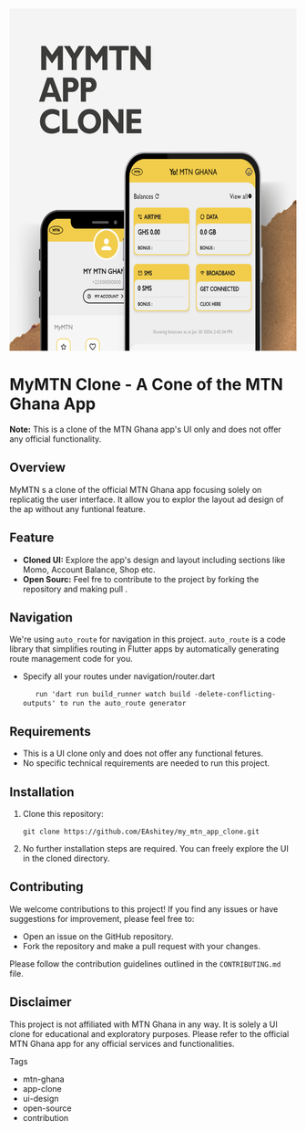<img src="mtn_clone.png" alt="MTN Ghana App Clone Screenshot" width="600" height="600">

# MyMTN Clone - A Cone of the MTN Ghana App

**Note:** This is a clone of the MTN Ghana app's UI only and does not offer any official functionality.

## Overview

MyMTN s a clone of the official MTN Ghana app focusing solely on replicatig the user interface. It allow you to explor the layout ad design of the ap without any funtional feature.

## Feature

- **Cloned UI:** Explore the app's design and layout including sections like Momo, Account Balance, Shop etc.
- **Open Sourc:** Feel fre to contribute to the project by forking the repository and making pull .

## Navigation

We're using `auto_route` for navigation in this project. `auto_route` is a code library that simplifies routing in Flutter apps by automatically generating route management code for you.
- Specify all your routes under navigation/router.dart 
   ```
      run 'dart run build_runner watch build -delete-conflicting-outputs' to run the auto_route generator
   ```


## Requirements

- This is a UI clone only and does not offer any functional fetures.
- No specific technical requirements are needed to run this project.

## Installation

1. Clone this repository:
   ```
   git clone https://github.com/EAshitey/my_mtn_app_clone.git
   ```
3. No further installation steps are required. You can freely explore the UI in the cloned directory.

## Contributing

We welcome contributions to this project! If you find any issues or have suggestions for improvement, please feel free to:

- Open an issue on the GitHub repository.
- Fork the repository and make a pull request with your changes.

Please follow the contribution guidelines outlined in the ```CONTRIBUTING.md``` file.

## Disclaimer

This project is not affiliated with MTN Ghana in any way. It is solely a UI clone for educational and exploratory purposes. Please refer to the official MTN Ghana app for any official services and functionalities.

Tags

- mtn-ghana
- app-clone
- ui-design
- open-source
- contribution
